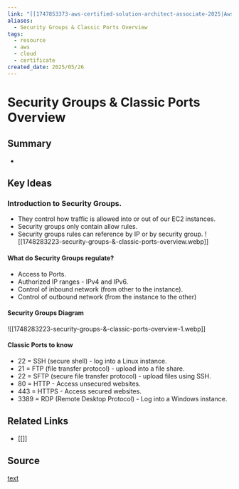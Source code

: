 ```yaml
---
link: "[[1747853373-aws-certified-solution-architect-associate-2025|Aws Certified Solution Architect Associate 2025]]"
aliases:
  - Security Groups & Classic Ports Overview
tags:
  - resource
  - aws
  - cloud
  - certificate
created_date: 2025/05/26
---
```

# Security Groups & Classic Ports Overview
## Summary
- 
## Key Ideas
### Introduction to Security Groups.
- They control how traffic is allowed into or out of our EC2 instances.
- Security groups only contain allow rules.
- Security groups rules can reference by IP or by security group.
![[1748283223-security-groups-&-classic-ports-overview.webp]]
#### What do Security Groups regulate?
- Access to Ports.
- Authorized IP ranges - IPv4 and IPv6.
- Control of inbound network (from other to the instance).
- Control of outbound network (from the instance to the other)
#### Security Groups Diagram
![[1748283223-security-groups-&-classic-ports-overview-1.webp]]
#### Classic Ports to know
- 22 = SSH (secure shell) - log into a Linux instance.
- 21 = FTP (file transfer protocol) - upload into a file share.
- 22 = SFTP (secure file transfer protocol) - upload files using SSH.
- 80 = HTTP - Access unsecured websites.
- 443 = HTTPS - Access secured websites.
- 3389 = RDP (Remote Desktop Protocol) - Log into a Windows instance.



## Related Links
- [[]]
## Source
[text](url) 
